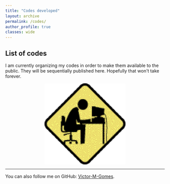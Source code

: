 ```yaml
---
title: "Codes developed"
layout: archive
permalink: /codes/
author_profile: true
classes: wide
---
```


## List of codes

I am currently organizing my codes in order to make them available to the public. They will be sequentially published here. Hopefully that won't take forever.

<!-- To centralize the picture -->
<style>
img {
    display: block;
    margin-left: auto;
    margin-right: auto;
    width: 50%;
}
.grayscale {-webkit-filter: grayscale(50%);filter: grayscale(50%);}
</style>

<img class="grayscale" src="/assets/images/under_construction.gif" alt="http://photobucket.com/gallery/user/muklis-photos/media/bWVkaWFJZDo1NzQzMzk3Mw==/?ref=" style="width:256px;height:256px;">

---

You can also follow me on GitHub: [Victor-M-Gomes](https://github.com/Victor-M-Gomes).
